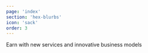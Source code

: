 ```yaml
---
page: 'index'
section: 'hex-blurbs'
icon: 'sack'
order: 3
---
```

Earn with new services and innovative business models

